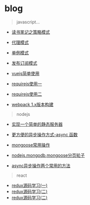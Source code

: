 # blog

> javascript...

- [读书笔记之策略模式](https://segmentfault.com/a/1190000007286881)

- [代理模式](https://segmentfault.com/a/1190000007299517)

- [单例模式](https://segmentfault.com/a/1190000007348712)

- [发布订阅模式](https://segmentfault.com/a/1190000007357192)

- [vuejs简单使用](http://www.jianshu.com/p/7db811a39f7a)

- [requirejs使用一](http://www.jianshu.com/p/6aca1e429019)

- [requirejs使用二](http://www.jianshu.com/p/980e44636267)

- [webpack 1.x版本构建](https://github.com/JianShaw/webpack1.x-demo)

> nodejs

- [实现一个简单的静态服务器](https://github.com/JianShaw/blog/issues/1)

- [更方便的异步操作方式-async 函数](https://github.com/JianShaw/blog/issues/2)

- [mongoose常用操作](https://github.com/JianShaw/blog/issues/3)

- [nodejs,mongodb,mongoose分页轮子](https://github.com/edwardhotchkiss/mongoose-paginate)

- [async异步操作两个常用的方法](https://github.com/JianShaw/blog/issues/4)

> react

- [redux源码学习(一)](https://github.com/JianShaw/blog/issues/5)
- [redux源码学习(二)](https://github.com/JianShaw/blog/issues/6)
- [redux源码学习(二)](https://github.com/JianShaw/blog/blob/master/react/redux-saga%E5%88%9D%E6%8E%A2-%E4%BD%BF%E7%94%A8.md)